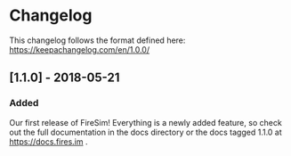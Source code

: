 # Changelog

This changelog follows the format defined here: https://keepachangelog.com/en/1.0.0/

## [1.1.0] - 2018-05-21

### Added

Our first release of FireSim! Everything is a newly added feature, so check out
the full documentation in the docs directory or the docs tagged 1.1.0 at 
https://docs.fires.im .
